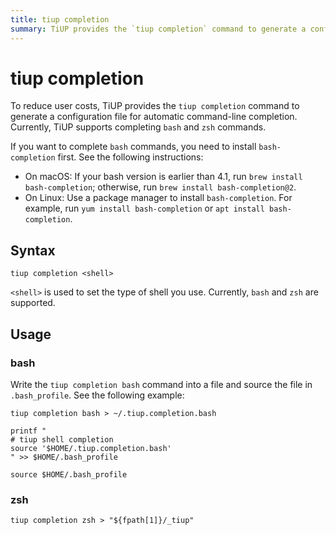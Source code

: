 ```yaml
---
title: tiup completion
summary: TiUP provides the `tiup completion` command to generate a configuration file for automatic command-line completion, supporting `bash` and `zsh` commands. To complete `bash` commands, install `bash-completion` and use the `tiup completion <shell>` syntax to set the shell type. For `bash`, write the command into a file and source it in `.bash_profile`. For `zsh`, use the `tiup completion zsh` command.
---
```


# tiup completion

To reduce user costs, TiUP provides the `tiup completion` command to generate a configuration file for automatic command-line completion. Currently, TiUP supports completing `bash` and `zsh` commands.

If you want to complete `bash` commands, you need to install `bash-completion` first. See the following instructions:

- On macOS: If your bash version is earlier than 4.1, run `brew install bash-completion`; otherwise, run `brew install bash-completion@2`.
- On Linux: Use a package manager to install `bash-completion`. For example, run `yum install bash-completion` or `apt install bash-completion`.

## Syntax

```shell
tiup completion <shell>
```

`<shell>` is used to set the type of shell you use. Currently, `bash` and `zsh` are supported.

## Usage

### bash

Write the `tiup completion bash` command into a file and source the file in `.bash_profile`. See the following example:

```shell
tiup completion bash > ~/.tiup.completion.bash

printf "
# tiup shell completion
source '$HOME/.tiup.completion.bash'
" >> $HOME/.bash_profile

source $HOME/.bash_profile
```

### zsh

```shell
tiup completion zsh > "${fpath[1]}/_tiup"
```

